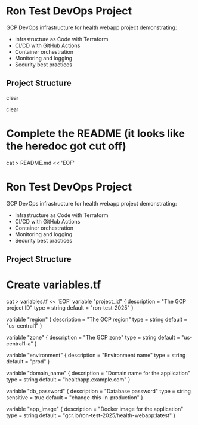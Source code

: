 # Ron Test DevOps Project

GCP DevOps infrastructure for health webapp project demonstrating:
- Infrastructure as Code with Terraform
- CI/CD with GitHub Actions
- Container orchestration
- Monitoring and logging
- Security best practices

## Project Structure





clear

clear
# Complete the README (it looks like the heredoc got cut off)
cat > README.md << 'EOF'
# Ron Test DevOps Project

GCP DevOps infrastructure for health webapp project demonstrating:
- Infrastructure as Code with Terraform
- CI/CD with GitHub Actions
- Container orchestration
- Monitoring and logging
- Security best practices

## Project Structure
# Create variables.tf
cat > variables.tf << 'EOF'
variable "project_id" {
  description = "The GCP project ID"
  type        = string
  default     = "ron-test-2025"
}

variable "region" {
  description = "The GCP region"
  type        = string
  default     = "us-central1"
}

variable "zone" {
  description = "The GCP zone"
  type        = string
  default     = "us-central1-a"
}

variable "environment" {
  description = "Environment name"
  type        = string
  default     = "prod"
}

variable "domain_name" {
  description = "Domain name for the application"
  type        = string
  default     = "healthapp.example.com"
}

variable "db_password" {
  description = "Database password"
  type        = string
  sensitive   = true
  default     = "change-this-in-production"
}

variable "app_image" {
  description = "Docker image for the application"
  type        = string
  default     = "gcr.io/ron-test-2025/health-webapp:latest"
}
